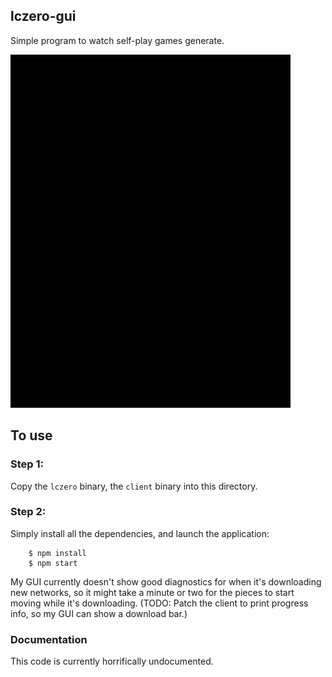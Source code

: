 ## lczero-gui

Simple program to watch self-play games generate.

![lczero-gui demo](/docs/demo1.gif?raw=true "lczero-gui demo")

## To use

### Step 1:

Copy the `lczero` binary, the `client` binary into this directory.

### Step 2:

Simply install all the dependencies, and launch the application:

```
    $ npm install
    $ npm start
```

My GUI currently doesn't show good diagnostics for when it's downloading new networks, so it might take a minute or two for the pieces to start moving while it's downloading.
(TODO: Patch the client to print progress info, so my GUI can show a download bar.)

### Documentation

This code is currently horrifically undocumented.

